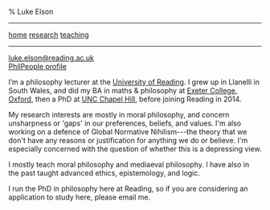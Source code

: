 % Luke Elson

-------------------- --------------------------- ---------------------------
 [home](index.html)   [research](research.html)   [teaching](teaching.html)
-------------------- --------------------------- ---------------------------

[luke.elson@reading.ac.uk](mailto:luke.elson@reading.ac.uk)  
[PhilPeople profile](https://philpeople.org/profiles/luke-elson)  

I’m a philosophy lecturer at the [University of Reading](https://www.reading.ac.uk/philosophy/). I grew up in Llanelli in South Wales, and did my BA in
maths & philosophy at [Exeter College, Oxford](https://www.exeter.ox.ac.uk/),
then a PhD at [UNC Chapel Hill](https://philosophy.unc.edu/), before joining
Reading in 2014.

My research interests are mostly in moral philosophy, and concern unsharpness
or 'gaps' in our preferences, beliefs, and values. I'm also working on a defence of Global
Normative Nihilism---the theory that we don't have any reasons or justification for anything we do or believe. I'm especially concerned with the question of whether this is a depressing view.

I mostly teach moral philosophy and mediaeval philosophy. I have also in the past taught advanced ethics, epistemology, and logic.

I run the PhD in philosophy here at Reading, so if you are considering an application to
study here, please email me.
